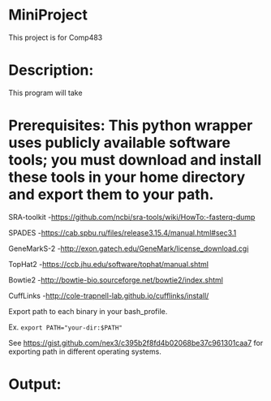 # MiniProject
This project is for Comp483

# Description:

This program will take 


# Prerequisites: This python wrapper uses publicly available software tools; you must download and install these tools in your home directory and export them to your path. 

SRA-toolkit 
-https://github.com/ncbi/sra-tools/wiki/HowTo:-fasterq-dump

SPADES 
-https://cab.spbu.ru/files/release3.15.4/manual.html#sec3.1

GeneMarkS-2 
-http://exon.gatech.edu/GeneMark/license_download.cgi

TopHat2
-https://ccb.jhu.edu/software/tophat/manual.shtml

Bowtie2
-http://bowtie-bio.sourceforge.net/bowtie2/index.shtml

CuffLinks
-http://cole-trapnell-lab.github.io/cufflinks/install/

Export path to each binary in your bash_profile.

Ex. `export PATH="your-dir:$PATH"`

See https://gist.github.com/nex3/c395b2f8fd4b02068be37c961301caa7 for exporting path in different operating systems.


# Output:
